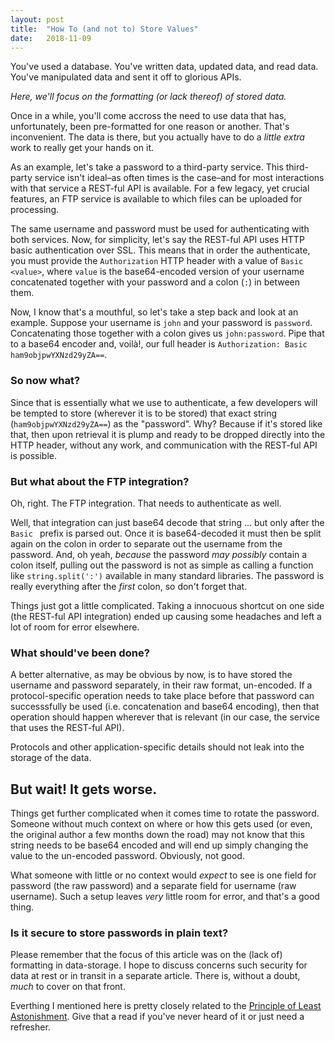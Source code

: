 ```yaml
---
layout: post
title:  "How To (and not to) Store Values"
date:   2018-11-09
---
```


You've used a database. You've written data, updated data, and read data.
You've manipulated data and sent it off to glorious APIs.

*Here, we'll focus on the formatting (or lack thereof) of stored data.*

Once in a while, you'll come accross the need to use data that has,
unfortunately, been pre-formatted for one reason or another. That's
inconvenient.  The data is there, but you actually have to do a _little extra_
work to really get your hands on it.

As an example, let's take a password to a third-party service. This third-party
service isn't ideal–as often times is the case–and for most interactions with
that service a REST-ful API is available. For a few legacy, yet crucial
features, an FTP service is available to which files can be uploaded for
processing.

The same username and password must be used for authenticating with both
services.  Now, for simplicity, let's say the REST-ful API uses HTTP basic
authentication over SSL. This means that in order the authenticate, you must
provide the `Authorization` HTTP header with a value of `Basic <value>`, where
`value` is the base64-encoded version of your username concatenated together
with your password and a colon (`:`) in between them.

Now, I know that's a mouthful, so let's take a step back and look at an
example. Suppose your username is `john` and your password is `password`.
Concatenating those together with a colon gives us `john:password`. Pipe that
to a base64 encoder and, voilà!, our full header is `Authorization: Basic
ham9objpwYXNzd29yZA==`.

### So now what?

Since that is essentially what we use to authenticate, a few developers will be
tempted to store (wherever it is to be stored) that exact string
(`ham9objpwYXNzd29yZA==`) as the "password". Why? Because if it's stored like
that, then upon retrieval it is plump and ready to be dropped directly into the
HTTP header, without any work, and communication with the REST-ful API is
possible.

### But what about the FTP integration?

Oh, right. The FTP integration. That needs to authenticate as well.

Well, that integration can just base64 decode that string ... but only after
the `Basic ` prefix is parsed out. Once it is base64-decoded it must then be
split again on the colon in order to separate out the username from the
password. And, oh yeah, _because_ the password _may possibly_ contain a colon
itself, pulling out the password is not as simple as calling a function like
`string.split(':')` available in many standard libraries. The password is
really everything after the _first_ colon, so don't forget that.

Things just got a little complicated. Taking a innocuous shortcut on one side
(the REST-ful API integration) ended up causing some headaches and left a lot
of room for error elsewhere.

### What should've been done?

A better alternative, as may be obvious by now, is to have stored the username
and password separately, in their raw format, un-encoded. If a
protocol-specific operation needs to take place before that password can
successsfully be used (i.e. concatenation and base64 encoding), then that
operation should happen wherever that is relevant (in our case, the service
that uses the REST-ful API).

Protocols and other application-specific details should not leak into the
storage of the data.

## But wait! It gets worse.

Things get further complicated when it comes time to rotate the password.
Someone without much context on where or how this gets used (or even, the
original author a few months down the road) may not know that this string
needs to be base64 encoded and will end up simply changing the value to the
un-encoded password. Obviously, not good.

What someone with little or no context would _expect_ to see is one field for
password (the raw password) and a separate field for username (raw username).
Such a setup leaves _very_ little room for error, and that's a good thing.

### Is it secure to store passwords in plain text?

Please remember that the focus of this article was on the (lack of) formatting
in data-storage. I hope to discuss concerns such security for data at rest or
in transit in a separate article. There is, without a doubt, _much_ to cover on
that front.

Everthing I mentioned here is pretty closely related to the [Principle of Least
Astonishment][pola]. Give that a read if you've never heard of it or just need
a refresher.

[pola]: https://en.wikipedia.org/wiki/Principle_of_least_astonishment
